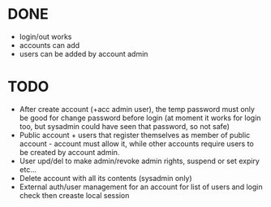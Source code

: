 # DONE
* login/out works
* accounts can add
* users can be added by account admin

# TODO
- After create account (+acc admin user), the temp password must only be good for change password before login (at moment it works for login too, but sysadmin could have seen that password, so not safe)
- Public account + users that register themselves as member of public account - account must allow it, while other accounts require users to be created by account admin.
- User upd/del to make admin/revoke admin rights, suspend or set expiry etc...
- Delete account with all its contents (sysadmin only)
- External auth/user management for an account for list of users and login check then creaste local session
